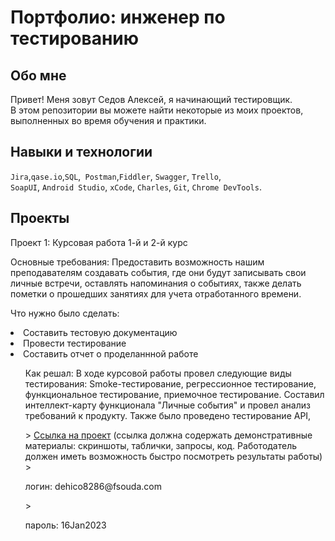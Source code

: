 # Портфолио: инженер по тестированию

## Обо мне 

Привет! Меня зовут Седов Алексей, я начинающий тестировщик. <br>
В этом репозитории вы можете найти некоторые из моих проектов, выполненных во время обучения и практики.
<br>


## Навыки и технологии
``Jira``,``qase.io``,``SQL``,`` Postman``,``Fiddler``, ``Swagger``, ``Trello``, <br>
``SoapUI``, ``Android Studio``, ``xCode``, ``Charles``, ``Git``, ``Chrome DevTools``.

## Проекты
<p> Проект 1: Курсовая работа 1-й и 2-й курс </p>
<p> Основные требования: Предоставить возможность нашим преподавателям создавать события, где они будут записывать свои личные встречи, оставлять напоминания о событиях, также делать пометки о прошедших занятиях для учета отработанного времени. <p>
<p>Что нужно было сделать:<p>
 <li>  Составить тестовую документацию
 <li>  Провести тестирование
 <li>  Составить отчет о проделаннной работе
<ol> 
<p>Как решал: В ходе курсовой работы провел следующие виды тестирования: Smoke-тестирование, регрессионное тестирование, функциональное тестирование, приемочное тестирование. Составил интеллект-карту функционала "Личные события"  и провел анализ требований к продукту. Также было проведено тестирование API,<p>
> <a href=["https://testqa35.atlassian.net/wiki/spaces/MP/pages/33272/EX1+1"](https://alekseysv.atlassian.net/wiki/spaces/~6395e7e8a81b0a694edc6d33/pages/1474564/1-)>Ссылка на проект</a>
  (ссылка должна содержать демонстративные материалы: скриншоты, таблички, запросы, код. Работодатель должен иметь возможность быстро посмотреть результаты работы)
> <p> логин: dehico8286@fsouda.com </p>
> <p> пароль: 16Jan2023 </p>
